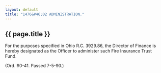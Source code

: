 ```yaml
---
layout: default 
title: "1476&#46;02 ADMINISTRATION."
---
```


{{ page.title }}
----------------

For the purposes specified in Ohio R.C. 3929.86, the Director of Finance
is hereby designated as the Officer to administer such Fire Insurance
Trust Fund.

(Ord. 90-41. Passed 7-5-90.)
